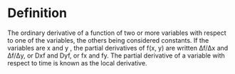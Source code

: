 # Definition

The ordinary derivative of a function of two or more variables with
respect to one of the variables, the others being considered constants.
If the variables are x and y , the partial derivatives of f(x, y) are
written Δf/Δx and Δf/Δy, or Dxf and Dyf, or fx and fy. The partial
derivative of a variable with respect to time is known as the local
derivative.
